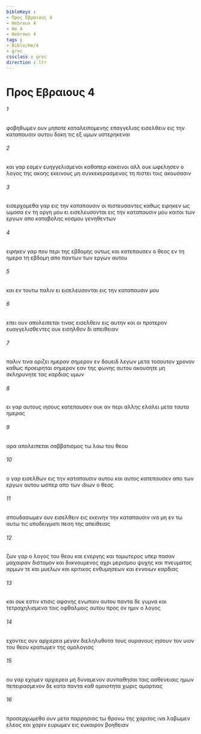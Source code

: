 ```yaml
---
bibleKeys : 
- Προς Εβραιους 4
- Hébreux 4
- He 4
- Hebrews 4
tags : 
- Bible/He/4
- grec
cssclass : grec
direction : ltr
---
```


# Προς Εβραιους 4

###### 1
φοβηθωμεν ουν μηποτε καταλειπομενης επαγγελιας εισελθειν εις την καταπαυσιν αυτου δοκη τις εξ υμων υστερηκεναι
###### 2
και γαρ εσμεν ευηγγελισμενοι καθαπερ κακεινοι αλλ ουκ ωφελησεν ο λογος της ακοης εκεινους μη συνκεκερασμενος τη πιστει τοις ακουσασιν
###### 3
εισερχομεθα γαρ εις την καταπαυσιν οι πιστευσαντες καθως ειρηκεν ως ωμοσα εν τη οργη μου ει εισελευσονται εις την καταπαυσιν μου καιτοι των εργων απο καταβολης κοσμου γενηθεντων
###### 4
ειρηκεν γαρ που περι της εβδομης ουτως και κατεπαυσεν ο θεος εν τη ημερα τη εβδομη απο παντων των εργων αυτου
###### 5
και εν τουτω παλιν ει εισελευσονται εις την καταπαυσιν μου
###### 6
επει ουν απολειπεται τινας εισελθειν εις αυτην και οι προτερον ευαγγελισθεντες ουκ εισηλθον δι απειθειαν
###### 7
παλιν τινα οριζει ημεραν σημερον εν δαυειδ λεγων μετα τοσουτον χρονον καθως προειρηται σημερον εαν της φωνης αυτου ακουσητε μη σκληρυνητε τας καρδιας υμων
###### 8
ει γαρ αυτους ιησους κατεπαυσεν ουκ αν περι αλλης ελαλει μετα ταυτα ημερας
###### 9
αρα απολειπεται σαββατισμος τω λαω του θεου
###### 10
ο γαρ εισελθων εις την καταπαυσιν αυτου και αυτος κατεπαυσεν απο των εργων αυτου ωσπερ απο των ιδιων ο θεος
###### 11
σπουδασωμεν ουν εισελθειν εις εκεινην την καταπαυσιν ινα μη εν τω αυτω τις υποδειγματι πεση της απειθειας
###### 12
ζων γαρ ο λογος του θεου και ενεργης και τομωτερος υπερ πασαν μαχαιραν διστομον και διικνουμενος αχρι μερισμου ψυχης και πνευματος αρμων τε και μυελων και κριτικος ενθυμησεων και εννοιων καρδιας
###### 13
και ουκ εστιν κτισις αφανης ενωπιον αυτου παντα δε γυμνα και τετραχηλισμενα τοις οφθαλμοις αυτου προς ον ημιν ο λογος
###### 14
εχοντες ουν αρχιερεα μεγαν διεληλυθοτα τους ουρανους ιησουν τον υιον του θεου κρατωμεν της ομολογιας
###### 15
ου γαρ εχομεν αρχιερεα μη δυναμενον συνπαθησαι ταις ασθενειαις ημων πεπειρασμενον δε κατα παντα καθ ομοιοτητα χωρις αμαρτιας
###### 16
προσερχωμεθα ουν μετα παρρησιας τω θρονω της χαριτος ινα λαβωμεν ελεος και χαριν ευρωμεν εις ευκαιρον βοηθειαν
